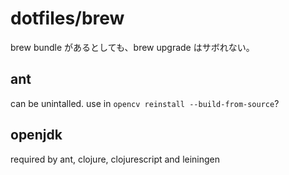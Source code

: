 # dotfiles/brew

brew bundle があるとしても、brew upgrade はサボれない。

## ant
can be unintalled.
use in `opencv reinstall --build-from-source`?

## openjdk
required by ant, clojure, clojurescript and leiningen


